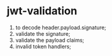 # jwt-validation

1. to decode header.payload.signature;
2. validate the signature;
3. validate the payload claims;
4. invalid token handlers;

